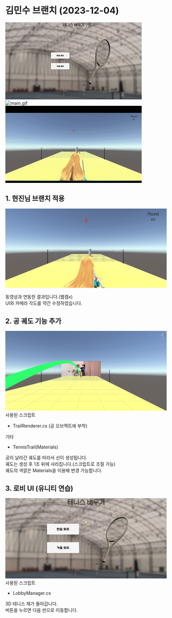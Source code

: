 # 김민수 브랜치 (2023-12-04)

![lobby.gif](./Screenshot/gif_lobby.gif)</br>
![main.gif](./Screenshot/gif_main.gif)</br>
![trail.gif](./Screenshot/gif_trail.gif)</br>

## 1. 현진님 브랜치 적용</br>
![main](./Screenshot/20231204_main.png)</br>

동영상과 연동한 결과입니다.(웹캠x)</br>
UI와 카메라 각도를 약간 수정하였습니다.</br>

## 2. 공 궤도 기능 추가</br>
![trail](./Screenshot/20231204_trail.png)</br>
사용된 스크립트
- TrailRenderer.cs (공 오브젝트에 부착)

기타
- TennisTrail(Materials)

공이 날라간 궤도를 따라서 선이 생성됩니다.</br>
궤도는 생성 후 1초 뒤에 사라집니다.(스크립트로 조절 가능)</br>
궤도의 색깔은 Materials을 이용해 변경 가능합니다.</br>

## 3. 로비 UI (유니티 연습)</br>
![lobby](./Screenshot/20231204_lobby.png)</br>
사용된 스크립트
- LobbyManager.cs

3D 테니스 채가 돌아갑니다.</br>
버튼을 누르면 다음 씬으로 이동합니다.</br>
